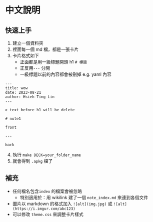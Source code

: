 # 中文說明

## 快速上手

1. 建立一個資料夾
2. 裡面每一個 md 檔，都是一張卡片
3. 卡片格式如下
   - 正面都是用一級標題開頭 h1 `# 標題`
   - 正反用`---` 分開
   - 一級標題以前的內容都會被刪掉 e.g. yaml 內容

```
---
title: wow
date: 2023-08-21
author: Hsieh-Ting Lin
---

> text before h1 will be delete

# note1

front

---

back
```

4. 執行 `make DECK=your_folder_name`
5. 就會得到 `.apkg` 檔了

## 補充

- 任何檔名包含`index` 的檔案會被忽略
  - 特別適用於：用 wikilink 建了一個 `note_index.md` 來連到各個文件
- 圖片以 markdown 的格式加入 `![alt](img.jpg)` 或 `![alt](https://i.imgur.com/abc123)`
- 可以修改 `theme.css` 來調整卡片樣式
